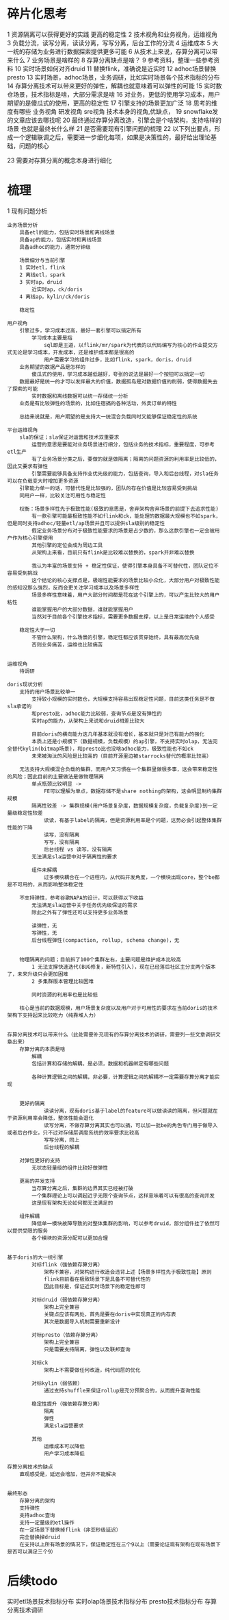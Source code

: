 # 碎片化思考

1 资源隔离可以获得更好的实践
	更高的稳定性
2 技术视角和业务视角，运维视角
3 负载分流，读写分离，读读分离，写写分离，后台工作的分流
4 运维成本
5 大一统的存储为业务进行数据探索提供更多可能
6 从技术上来说，存算分离可以带来什么
7 业务场景是啥样的
8 存算分离缺点是啥？
9 参考资料，整理一些参考资料
10 实时场景如何对齐druid
11 替换flink，准确说是近实时
12 adhoc场景替换presto
13 实时场景，adhoc场景，业务调研，比如实时场景各个技术指标的分布
14 存算分离技术可以带来更好的弹性，解耦也就意味着可以弹性的可能
15 实时数仓场景，技术指标是啥，大部分需求是啥
16 对业务，更低的使用学习成本，用户期望的是傻瓜式的使用，更高的稳定性
17 引擎支持的场景更加广泛
18 思考的维度有哪些
	业务视角
	研发视角
	sre视角
	技术本身的视角,优缺点，
19 snowflake发的文章应该去哪找呢
20 最终通过存算分离改造，引擎会是个啥架构，支持啥样的场景
	也就是最终长什么样
21 是否需要现有引擎问题的梳理
22 以下列出要点，形成一个逻辑联调之后，需要进一步细化每项，如果是决策性的，最好给出理论基础，问题的核心

23 需要对存算分离的概念本身进行细化


# 梳理
1 现有问题分析
	
	业务场景分析
		具备etl的能力，包括实时场景和离线场景
		具备ap的能力，包括实时和离线场景
		具备adhoc的能力，通常分钟级

		场景细分与当前引擎
		1 实时etl，flink
		2 离线etl，spark
		3 实时ap，druid
			近实时ap，ck/doris
		4 离线ap，kylin/ck/doris

		稳定性

	用户视角
		引擎过多，学习成本过高，最好一套引擎可以搞定所有
			学习成本主要是指
				sql即是王道，以flink/mr/spark为代表的以代码编写为核心的作业提交方式无论是学习成本，开发成本，还是维护成本都是很高的
				用户需要学习的组件过多，比如flink，spark，doris，druid
		业务期望的数据产品是怎样的
			傻瓜式的使用，学习成本越低越好，夸张的说法是最好一个按钮可以搞定一切
		数据最好是统一的才可以发挥最大的价值，数据孤岛是对数据价值的削弱，使得数据失去了探索的可能
			实时数据和离线数据可以统一存储统一分析
		业务是有比较弹性的场景的，比如住宿搞的各种活动，外卖订单的特性
	
		总结来说就是，用户期望的是支持大一统混合负载同时又能够保证稳定性的系统

	平台运维视角
		sla的保证；sla保证对运营和技术双重要求
			运营的意思是要能对业务场景进行细分，包括业务的技术指标，重要程度，可参考etl生产
			有了业务场景分类之后，要做的就是做隔离；隔离的问题资源的利用率是比较低的，因此又要求有弹性
			引擎需要能够具备支持作业优先级的能力，包括查询，导入和后台线程，对sla任务可以在负载变大时增加更多资源
		引擎能力单一的话，可替代性是比较强的，团队的存在价值是比较容易受到挑战
		同用户一样，比较关注可用性与稳定性

		权衡：场景多样性先于极致性能(极致的意思是，舍弃架构舍弃场景的前提下去追求性能)
			有一款引擎可能最极致性能不如flink和ck，能处理的数据最大规模也不如spark，但是同时支持adhoc/轻量etl/ap场景并且可以提供sla级别的稳定性
			假定业务场景分布对于极致性能要求的场景是占少数的，那么这款引擎也一定会被用户作为核心引擎使用
			其他引擎的定位会成为周边工具
			从架构上来看，目前只有flink是比较难以替换的，spark并非难以替换

			我认为丰富的场景支持 + 稳定性保证，使得引擎本身具备不可替代性，团队定位不容易受到挑战
			这个结论的核心支撑点是，极端性能要求的场景比较小众化，大部分用户对极致性能的感知没那么强烈，反而会更关注学习成本以及场景多样性
			场景多样性意味着，用户大部分时间都是花在这个引擎上的，可以产生比较大的用户粘性
			谁能掌握用户的大部分数据，谁就能掌握用户
			当然对于目前各个引擎技术指标，需要更多数据支撑，以上是日常运维的个人感受

		稳定性大于一切
			不管什么架构，什么场景的引擎，稳定性都应该贯穿始终，具有最高优先级
			否则业务痛苦，运维也比较痛苦


	运维视角
		待调研

	doris现状分析
		支持的用户场景比较单一
			支持较小规模的实时数仓，大规模支持容易出现稳定性问题，目前这类任务是不做sla承诺的
			和presto比，adhoc能力比较弱，查询节点是没有弹性的
			实时ap的能力，从架构上来说和druid相差比较大

			目前doris的横向能力这几年基本就没有增长，基本就只是对已有能力的强化
			本质上还是小规模下（数据规模，负载规模）的ap引擎，不支持实时olap，无法完全替代kylin(bitmap场景)，和presto比也没啥adhoc能力，极致性能也不如ck
			未来被淘汰的风险是比较高的（目前开源里边被starrocks替代的概率比较高）

		无法支持大规模混合负载的集群，而用户又习惯在一个集群里做很多事，这会带来稳定性的风险；因此目前的主要做法是做物理隔离
			单点瓶颈比较明显 -> 
				FE可以理解为单点，数据存储不是share nothing的架构，这会明显制约集群规模
			隔离性较差 -> 集群规模(用户场景复杂度，数据规模复杂度，负载复杂度)到一定量级稳定性较差
				读读，有基于label的隔离，但是资源利用率是个问题，这势必会引起整体集群性能的下降
				读写，没有隔离
				写写，没有隔离
				后台线程 vs 读写，没有隔离
			无法满足sla运营中对于隔离性的要求

			组件未解耦
				过多模块耦合在一个进程内，从代码开发角度，一个模块出现core，整个be都是不可用的，从而影响整体稳定性

		不支持弹性，参考谷歌NAPA的设计，可以获得以下收益
			无法满足sla运营中关于任务优先级保证的需求
			除此之外有了弹性还可以支持更多业务场景

			读弹性，无
			写弹性，无
			后台线程弹性(compaction, rollup, schema change)，无
			

		物理隔离的问题；目前拆了100个集群左右，主要问题是维护成本比较高
			1 无法支撑快速迭代(BUG修复，新特性引入)，现在已经落后社区主分支两个版本了，未来升级只会更加困难
			2 多集群版本管理比较困难

			同时资源的利用率也是比较低

		核心是当前的数据规模，用户场景复杂度以及用户对于可用性的要求在当前doris的技术架构下支持起来比较吃力（纯靠堆人力）

	
	存算分离技术可以带来什么（此处需要补充现有的存算分离技术的调研，需要列一些文章调研文章出来）
		存算分离的本质是啥
			解耦
			包括计算和存储的解耦，是必须，数据和机器绑定有哪些问题

			各种计算逻辑之间的解耦，非必要，计算逻辑之间的解耦不一定需要存算分离才能实现

		
		更好的隔离
				读读分离，现有doris基于label的feature可以做读读的隔离，但问题就在于资源利用率会降低，整体性能会退化
				读写分离，不做存算分离其实也可以搞，可以加一批be的角色专门用于做导入或者后台作业，只不过对存储层调度系统的效率要求比较高
				写写分离，同上
				后台线程的解耦
		
		对弹性更好的支持
			无状态轻量级的组件比较好做弹性
		
		更高的并发支持
			当存算分离之后，集群的边界其实已经被打破
			一个集群理论上可以调起近乎无限个查询节点，这样意味着可以有很高的查询并发
			这是现有架构无论如何都无法满足的

		组件解耦
			降低单一模块故障导致的对整体集群的影响，可以参考druid，部分组件挂了依然可以提供受限的服务
			各个模块的资源分配可以更加合理

	
	基于doris的大一统引擎
			对标flink（强依赖存算分离）
				架构不兼容，对架构进行改造会违背上述【场景多样性先于极致性能】原则
				flink目前看在极致场景下是具备不可替代性的
				因此目标是，保证近实时场景下的稳定性即可

			对标druid（弱依赖存算分离）
				架构上完全兼容
				关键点应该有两处，首先是要在doris中实现真正的内存表
				其次是数据导入机制需要重新设计

			对标presto（依赖存算分离）
				架构上完全兼容
				只是需要支持隔离，弹性以及联邦查询

			对标ck
				架构上不需要做任何改造，纯代码层的优化

			对标kylin（弱依赖）
				通过支持shuffle来保证rollup是充分预聚合的，从而提升查询性能

			稳定性提升（强依赖存算分离）
				隔离
				弹性
				满足sla运营要求

			其他
				运维成本可以降低
				用户学习成本降低

	存算分离技术的缺点
		直观感受是，延迟会增加，但并非不能解决


	最终形态
		存算分离的架构
		支持弹性
		支持adhoc查询
		支持一定量级的etl操作
		在一定场景下替换掉flink（非亚秒级延迟）
		完全替换掉druid
		在支持以上所有场景的情况下，保证稳定性在三个9以上（需要论证现有架构在现有场景下是否可以满足三个9）

# 后续todo
实时etl场景技术指标分布
实时olap场景技术指标分布
presto技术指标分布
存算分离技术调研
